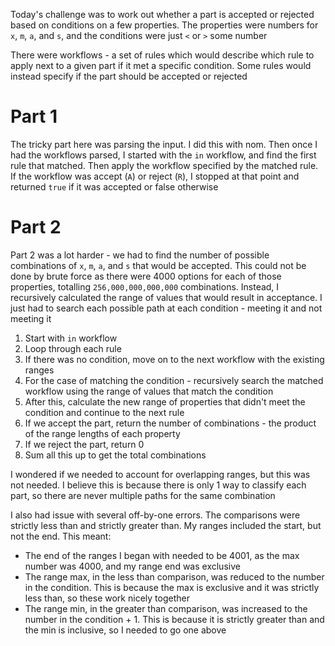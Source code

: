 Today's challenge was to work out whether a part is accepted or rejected based on conditions on a few properties. The properties were numbers for `x`, `m`, `a`, and `s`, and the conditions were just `<` or `>` some number

There were workflows - a set of rules which would describe which rule to apply next to a given part if it met a specific condition. Some rules would instead specify if the part should be accepted or rejected

# Part 1

The tricky part here was parsing the input. I did this with nom. Then once I had the workflows parsed, I started with the `in` workflow, and find the first rule that matched. Then apply the workflow specified by the matched rule. If the workflow was accept (`A`) or reject (`R`), I stopped at that point and returned `true` if it was accepted or false otherwise

# Part 2

Part 2 was a lot harder - we had to find the number of possible combinations of `x`, `m`, `a`, and `s` that would be accepted. This could not be done by brute force as there were 4000 options for each of those properties, totalling `256,000,000,000,000` combinations. Instead, I recursively calculated the range of values that would result in acceptance. I just had to search each possible path at each condition - meeting it and not meeting it

1. Start with `in` workflow
2. Loop through each rule
3. If there was no condition, move on to the next workflow with the existing ranges
4. For the case of matching the condition - recursively search the matched workflow using the range of values that match the condition
5. After this, calculate the new range of properties that didn't meet the condition and continue to the next rule
6. If we accept the part, return the number of combinations - the product of the range lengths of each property
7. If we reject the part, return 0
8. Sum all this up to get the total combinations

I wondered if we needed to account for overlapping ranges, but this was not needed. I believe this is because there is only 1 way to classify each part, so there are never multiple paths for the same combination

I also had issue with several off-by-one errors. The comparisons were strictly less than and strictly greater than. My ranges included the start, but not the end. This meant:

- The end of the ranges I began with needed to be 4001, as the max number was 4000, and my range end was exclusive
- The range max, in the less than comparison, was reduced to the number in the condition. This is because the max is exclusive and it was strictly less than, so these work nicely together
- The range min, in the greater than comparison, was increased to the number in the condition + 1. This is because it is strictly greater than and the min is inclusive, so I needed to go one above
